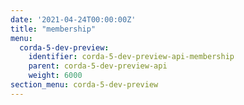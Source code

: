 ```yaml
---
date: '2021-04-24T00:00:00Z'
title: "membership"
menu:
  corda-5-dev-preview:
    identifier: corda-5-dev-preview-api-membership
    parent: corda-5-dev-preview-api
    weight: 6000
section_menu: corda-5-dev-preview
---
```

